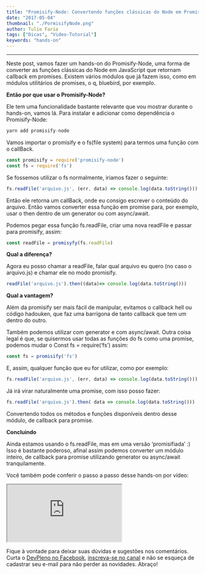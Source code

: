 ```yaml
---
title: "Promisify-Node: Convertendo funções clássicas do Node em Promises"
date: "2017-05-04"
thumbnail: "./PormisifyNode.png"
author: Tulio Faria
tags: ["Dicas", "Video-Tutorial"]
keywords: "hands-on"
---
```


---
Neste post, vamos fazer um hands-on do Promisify-Node, uma forma de converter as funções clássicas do Node em JavaScript que retornam callback em promises. Existem vários módulos que já fazem isso, como em módulos utilitários de promises, o q, bluebird, por exemplo.   

**Então por que usar o Promisify-Node?** 

Ele tem uma funcionalidade bastante relevante que vou mostrar durante o hands-on, vamos lá. Para instalar e adicionar como dependência o Promisify-Node:

```jsx {numberLines: true}
yarn add promisify-node
```

Vamos importar o promisify e o fs(file system) para termos uma função com o callBack.  

```jsx {numberLines: true}
const promisify = require('promisify-node')
const fs = require('fs')
```

Se fossemos utilizar o fs normalmente, iriamos fazer o seguinte:

```jsx {numberLines: true}
fs.readFile('arquivo.js', (err, data) => console.log(data.toString()))
```

Então ele retorna um callBack, onde eu consigo escrever o conteúdo do arquivo. Então vamos converter essa função em promise para, por exemplo, usar o then dentro de um generator ou com async/await. 

Podemos pegar essa função fs.readFile, criar uma nova readFile e passar para promisify, assim:

```jsx {numberLines: true}
const readFile = promisyfy(fs.readFile)
```

**Qual a diferença?** 

Agora eu posso chamar a readFile, falar qual arquivo eu quero (no caso o arquivo.js) e chamar ele no modo promisify.

```jsx {numberLines: true}
readFile('arquivo.js').then((data)=> console.log(data.toString()))
```

**Qual a vantagem?** 

Além da promisify ser mais fácil de manipular, evitamos o callback hell ou código hadouken, que faz uma barrigona de tanto callback que tem um dentro do outro. 

Também podemos utilizar com generator e com async/await. Outra coisa legal é que, se quisermos usar todas as funções do fs como uma promise, podemos mudar o Const fs = require(‘fs’) assim:

```jsx {numberLines: true}
const fs = promisify('fs')
```

E, assim, qualquer função que eu for utilizar, como por exemplo:

```jsx {numberLines: true}
fs.readFile('arquivo.js', (err, data) => console.log(data.toString()))
```

Já irá virar naturalmente uma promise, com isso posso fazer:

```jsx {numberLines: true}
fs.readFile('arquivo.js').then( data => console.log(data.toString()))
```

Convertendo todos os métodos e funções disponíveis dentro desse módulo, de callback para promise. 

**Concluindo** 

Ainda estamos usando o fs.readFile, mas em uma versão ‘promisifiada’ :) Isso é bastante poderoso, afinal assim podemos converter um módulo inteiro, de callback para promise utilizando generator ou async/await tranquilamente.   

Você também pode conferir o passo a passo desse hands-on por vídeo: 

<div class="embed-responsive embed-responsive-16by9 mb-4">
  <iframe class="embed-responsive-item" src="https://www.youtube.com/embed/-Uy6Ri631H4" allowfullscreen></iframe>
</div>

Fique à vontade para deixar suas dúvidas e sugestões nos comentários. Curta o [DevPleno no Facebook](https://www.facebook.com/devpleno), [inscreva-se no canal](https://www.youtube.com/devplenocom) e não se esqueça de cadastrar seu e-mail para não perder as novidades. Abraço!